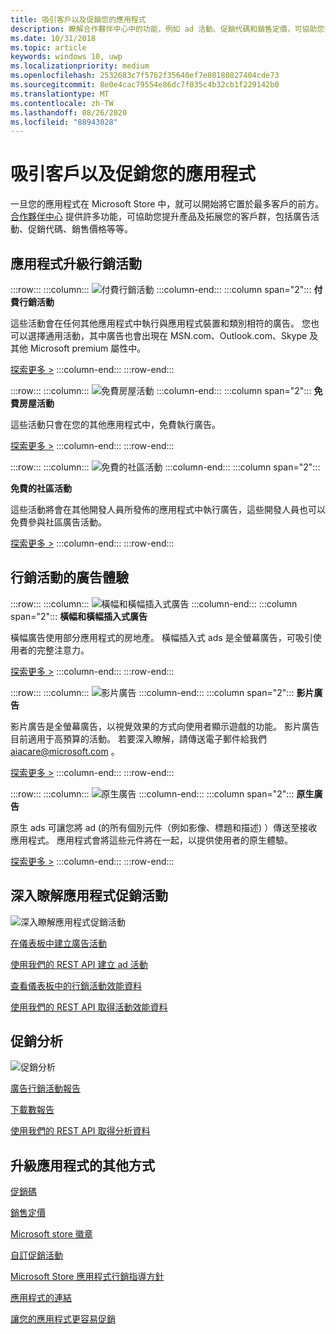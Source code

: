 ```yaml
---
title: 吸引客戶以及促銷您的應用程式
description: 瞭解合作夥伴中心中的功能，例如 ad 活動、促銷代碼和銷售定價，可協助您提升應用程式並吸引客戶。
ms.date: 10/31/2018
ms.topic: article
keywords: windows 10, uwp
ms.localizationpriority: medium
ms.openlocfilehash: 2532683c7f5762f35640ef7e80180827404cde73
ms.sourcegitcommit: 8e0e4cac79554e86dc7f035c4b32cb1f229142b0
ms.translationtype: MT
ms.contentlocale: zh-TW
ms.lasthandoff: 08/26/2020
ms.locfileid: "88943028"
---
```

# <a name="attract-customers-and-promote-your-apps"></a>吸引客戶以及促銷您的應用程式

一旦您的應用程式在 Microsoft Store 中，就可以開始將它置於最多客戶的前方。 [合作夥伴中心](https://partner.microsoft.com/dashboard) 提供許多功能，可協助您提升產品及拓展您的客戶群，包括廣告活動、促銷代碼、銷售價格等等。

## <a name="app-promotion-campaigns"></a>應用程式升級行銷活動

:::row:::
    :::column:::
        ![付費行銷活動](images/ads-paid-campaign.png)
    :::column-end:::
    :::column span="2":::
**付費行銷活動**

這些活動會在任何其他應用程式中執行與應用程式裝置和類別相符的廣告。 您也可以選擇通用活動，其中廣告也會出現在 MSN.com、Outlook.com、Skype 及其他 Microsoft premium 屬性中。

[探索更多 >](create-an-ad-campaign-for-your-app.md)
    :::column-end:::
:::row-end:::

:::row:::
    :::column:::
        ![免費房屋活動](images/ads-house-campaign.png)
    :::column-end:::
    :::column span="2":::
**免費房屋活動**

這些活動只會在您的其他應用程式中，免費執行廣告。

[探索更多 >](about-house-ads.md)
    :::column-end:::
:::row-end:::

:::row:::
    :::column:::
        ![免費的社區活動](images/ads-community-campaign.png)
    :::column-end:::
    :::column span="2":::
    
**免費的社區活動**

這些活動將會在其他開發人員所發佈的應用程式中執行廣告，這些開發人員也可以免費參與社區廣告活動。

[探索更多 >](create-an-ad-campaign-for-your-app.md)
    :::column-end:::
:::row-end:::

## <a name="ad-experiences-for-campaigns"></a>行銷活動的廣告體驗

:::row:::
    :::column:::
        ![橫幅和橫幅插入式廣告](images/ads-ban-example.png)
    :::column-end:::
    :::column span="2":::
**橫幅和橫幅插入式廣告**

橫幅廣告使用部分應用程式的房地產。 橫幅插入式 ads 是全螢幕廣告，可吸引使用者的完整注意力。

[探索更多 >](../monetize/supported-ad-sizes-for-banner-ads.md)
    :::column-end:::
:::row-end:::

:::row:::
    :::column:::
        ![影片廣告](images/ads-video-example.png)
    :::column-end:::
    :::column span="2":::
**影片廣告**

影片廣告是全螢幕廣告，以視覺效果的方式向使用者顯示遊戲的功能。 影片廣告目前適用于高預算的活動。 若要深入瞭解，請傳送電子郵件給我們 aiacare@microsoft.com 。

[探索更多 >](../monetize/interstitial-ads.md)
    :::column-end:::
:::row-end:::

:::row:::
    :::column:::
        ![原生廣告](images/ads-native-example.png)
    :::column-end:::
    :::column span="2":::
**原生廣告**

原生 ads 可讓您將 ad (的所有個別元件（例如影像、標題和描述) ）傳送至接收應用程式。 應用程式會將這些元件將在一起，以提供使用者的原生體驗。

[探索更多 >](../monetize/native-ads.md)
    :::column-end:::
:::row-end:::

## <a name="learn-more-about-app-promotion-campaigns"></a>深入瞭解應用程式促銷活動

![深入瞭解應用程式促銷活動](images/app-promotion-campaigns.png)

[在儀表板中建立廣告活動](create-an-ad-campaign-for-your-app.md)

[使用我們的 REST API 建立 ad 活動](https://docs.microsoft.com/windows/uwp/monetize/run-ad-campaigns-using-windows-store-services)

[查看儀表板中的行銷活動效能資料](promote-your-app-report.md)

[使用我們的 REST API 取得活動效能資料](https://docs.microsoft.com/windows/uwp/monetize/)

## <a name="promotion-analytics"></a>促銷分析

![促銷分析](images/ads-promotion-analytics.png)

[廣告行銷活動報告](promote-your-app-report.md)

[下載數報告](acquisitions-report.md)

[使用我們的 REST API 取得分析資料](https://docs.microsoft.com/windows/uwp/monetize/access-analytics-data-using-windows-store-services)

## <a name="other-ways-to-promote-your-app"></a>升級應用程式的其他方式

[促銷碼](generate-promotional-codes.md)

[銷售定價](put-apps-and-add-ons-on-sale.md)

[Microsoft store 徽章](https://developer.microsoft.com/store/badges)

[自訂促銷活動](create-a-custom-app-promotion-campaign.md)

[Microsoft Store 應用程式行銷指導方針](app-marketing-guidelines.md)

[應用程式的連結](link-to-your-app.md)

[讓您的應用程式更容易促銷](make-your-app-easier-to-promote.md)
